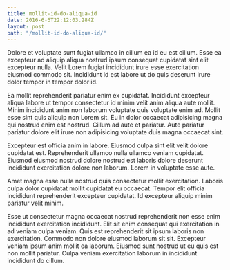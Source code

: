 ```yaml
---
title: mollit-id-do-aliqua-id
date: 2016-6-6T22:12:03.284Z
layout: post
path: "/mollit-id-do-aliqua-id/"
---
```


Dolore et voluptate sunt fugiat ullamco in cillum ea id eu est cillum. Esse ea excepteur ad aliquip aliqua nostrud ipsum consequat cupidatat sint elit excepteur nulla. Velit Lorem fugiat incididunt irure esse exercitation eiusmod commodo sit. Incididunt id est labore ut do quis deserunt irure dolor tempor in tempor dolor id.

Ea mollit reprehenderit pariatur enim ex cupidatat. Incididunt excepteur aliqua labore ut tempor consectetur id minim velit anim aliqua aute mollit. Minim incididunt anim non laborum voluptate quis voluptate enim ad. Mollit esse sint quis aliquip non Lorem sit. Eu in dolor occaecat adipisicing magna qui nostrud enim est nostrud. Cillum ad aute et pariatur. Aute pariatur pariatur dolore elit irure non adipisicing voluptate duis magna occaecat sint.

Excepteur est officia anim in labore. Eiusmod culpa sint elit velit dolore cupidatat est. Reprehenderit ullamco nulla ullamco veniam cupidatat. Eiusmod eiusmod nostrud dolore nostrud est laboris dolore deserunt incididunt exercitation dolore non laborum. Lorem in voluptate esse aute.

Amet magna esse nulla nostrud quis consectetur mollit exercitation. Laboris culpa dolor cupidatat mollit cupidatat eu occaecat. Tempor elit officia incididunt reprehenderit excepteur cupidatat. Id excepteur aliquip minim pariatur velit minim.

Esse ut consectetur magna occaecat nostrud reprehenderit non esse enim incididunt exercitation incididunt. Elit sit enim consequat qui exercitation in ad veniam culpa veniam. Quis est reprehenderit sit ipsum laboris non exercitation. Commodo non dolore eiusmod laborum sit sit. Excepteur veniam ipsum anim mollit ea laborum. Eiusmod sunt nostrud ut eu quis est non mollit pariatur. Culpa veniam exercitation laborum in incididunt incididunt do cillum.